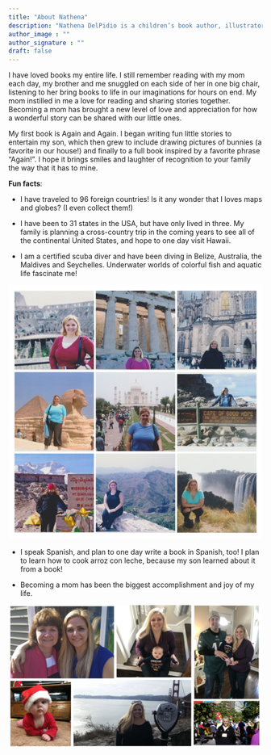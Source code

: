 ```yaml
---
title: "About Nathena"
description: "Nathena DelPidio is a children’s book author, illustrator and a mom. Growing up in upstate NY, books were a part of every day. Reading was always her favorite activity, and still is today! It wasn’t until she became a mom that she began writing and then illustrating books of her own. Sharing silly songs and stories is a passion only matched by the delight in her son’s face when he hears them."
author_image : ""
author_signature : ""
draft: false
---
```


I have loved books my entire life. I still remember reading with my mom each day, my brother and me snuggled on each side of her in one big chair, listening to her bring books to life in our imaginations for hours on end. My mom instilled in me a love for reading and sharing stories together. Becoming a mom has brought a new level of love and appreciation for how a wonderful story can be shared with our little ones. 

My first book is Again and Again. I began writing fun little stories to entertain my son, which then grew to include drawing pictures of bunnies (a favorite in our house!) and finally to a full book inspired by a favorite phrase “Again!”. I hope it brings smiles and laughter of recognition to your family the way that it has to mine.


**Fun facts**:
- I have traveled to 96 foreign countries! Is it any wonder that I loves maps and globes? (I even collect them!)

- I have been to 31 states in the USA, but have only lived in three. My family is planning a cross-country trip in the coming years to see all of the continental United States, and hope to one day visit Hawaii.

- I am a certified scuba diver and have been diving in Belize, Australia, the Maldives and Seychelles. Underwater worlds of colorful fish and aquatic life fascinate me!


![My Adventures Traveling](nathena-travel-collage.jpg)

- I speak Spanish, and plan to one day write a book in Spanish, too! I plan to learn how to cook arroz con leche, because my son learned about it from a book!

- Becoming a mom has been the biggest accomplishment and joy of my life.

![My Family](nathena-family-collage.jpeg)